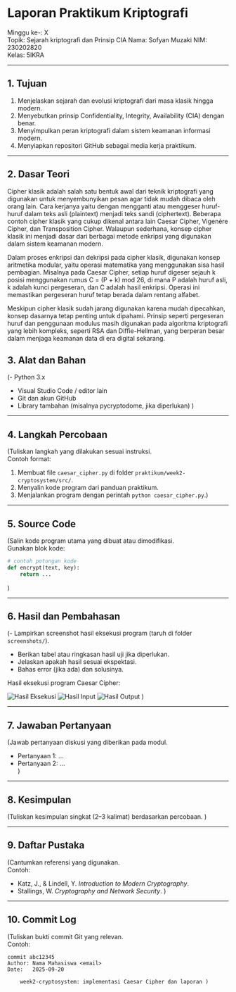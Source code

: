 # Laporan Praktikum Kriptografi
Minggu ke-: X  
Topik: Sejarah kriptografi dan Prinsip CIA
Nama: Sofyan Muzaki
NIM: 230202820  
Kelas: 5IKRA

---

## 1. Tujuan
1. Menjelaskan sejarah dan evolusi kriptografi dari masa klasik hingga modern.
2. Menyebutkan prinsip Confidentiality, Integrity, Availability (CIA) dengan benar.
3. Menyimpulkan peran kriptografi dalam sistem keamanan informasi modern.
4. Menyiapkan repositori GitHub sebagai media kerja praktikum.

---

## 2. Dasar Teori
Cipher klasik adalah salah satu bentuk awal dari teknik kriptografi yang digunakan untuk menyembunyikan pesan agar tidak mudah dibaca oleh orang lain. Cara kerjanya yaitu dengan mengganti atau menggeser huruf-huruf dalam teks asli (plaintext) menjadi teks sandi (ciphertext). Beberapa contoh cipher klasik yang cukup dikenal antara lain Caesar Cipher, Vigenère Cipher, dan Transposition Cipher. Walaupun sederhana, konsep cipher klasik ini menjadi dasar dari berbagai metode enkripsi yang digunakan dalam sistem keamanan modern.

Dalam proses enkripsi dan dekripsi pada cipher klasik, digunakan konsep aritmetika modular, yaitu operasi matematika yang menggunakan sisa hasil pembagian. Misalnya pada Caesar Cipher, setiap huruf digeser sejauh k posisi menggunakan rumus C = (P + k) mod 26, di mana P adalah huruf asli, k adalah kunci pergeseran, dan C adalah hasil enkripsi. Operasi ini memastikan pergeseran huruf tetap berada dalam rentang alfabet.

Meskipun cipher klasik sudah jarang digunakan karena mudah dipecahkan, konsep dasarnya tetap penting untuk dipahami. Prinsip seperti pergeseran huruf dan penggunaan modulus masih digunakan pada algoritma kriptografi yang lebih kompleks, seperti RSA dan Diffie-Hellman, yang berperan besar dalam menjaga keamanan data di era digital sekarang.


## 3. Alat dan Bahan
(- Python 3.x  
- Visual Studio Code / editor lain  
- Git dan akun GitHub  
- Library tambahan (misalnya pycryptodome, jika diperlukan)  )

---

## 4. Langkah Percobaan
(Tuliskan langkah yang dilakukan sesuai instruksi.  
Contoh format:
1. Membuat file `caesar_cipher.py` di folder `praktikum/week2-cryptosystem/src/`.
2. Menyalin kode program dari panduan praktikum.
3. Menjalankan program dengan perintah `python caesar_cipher.py`.)

---

## 5. Source Code
(Salin kode program utama yang dibuat atau dimodifikasi.  
Gunakan blok kode:

```python
# contoh potongan kode
def encrypt(text, key):
    return ...
```
)

---

## 6. Hasil dan Pembahasan
(- Lampirkan screenshot hasil eksekusi program (taruh di folder `screenshots/`).  
- Berikan tabel atau ringkasan hasil uji jika diperlukan.  
- Jelaskan apakah hasil sesuai ekspektasi.  
- Bahas error (jika ada) dan solusinya. 

Hasil eksekusi program Caesar Cipher:

![Hasil Eksekusi](screenshots/output.png)
![Hasil Input](screenshots/input.png)
![Hasil Output](screenshots/output.png)
)

---

## 7. Jawaban Pertanyaan
(Jawab pertanyaan diskusi yang diberikan pada modul.  
- Pertanyaan 1: …  
- Pertanyaan 2: …  
)
---

## 8. Kesimpulan
(Tuliskan kesimpulan singkat (2–3 kalimat) berdasarkan percobaan.  )

---

## 9. Daftar Pustaka
(Cantumkan referensi yang digunakan.  
Contoh:  
- Katz, J., & Lindell, Y. *Introduction to Modern Cryptography*.  
- Stallings, W. *Cryptography and Network Security*.  )

---

## 10. Commit Log
(Tuliskan bukti commit Git yang relevan.  
Contoh:
```
commit abc12345
Author: Nama Mahasiswa <email>
Date:   2025-09-20

    week2-cryptosystem: implementasi Caesar Cipher dan laporan )
```
